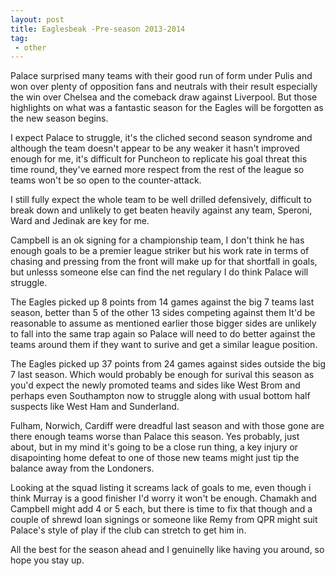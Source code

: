 ```yaml
---
layout: post
title: Eaglesbeak -Pre-season 2013-2014
tag:
 - other
---
```

 
Palace surprised many teams with their good run of form under Pulis and won over plenty of opposition fans and neutrals with their result especially the win over Chelsea and the comeback draw against Liverpool. But those highlights on what was a fantastic season for the Eagles will be forgotten as the new season begins.

I expect Palace to struggle, it's the cliched second season syndrome and although the team doesn't appear to be any weaker it hasn't improved enough for me, it's difficult for Puncheon to replicate his goal threat this time round, they've earned more respect from the rest of the league so teams won't be so open to the counter-attack.

I still fully expect the whole team to be well drilled defensively, difficult to break down and unlikely to get beaten heavily against any team, Speroni, Ward and Jedinak are key for me.

Campbell is an ok signing for a championship team, I don't think he has enough goals to be a premier league striker but his work rate in terms of chasing and pressing from the front will make up for that shortfall in goals, but unlesss someone else can find the net regulary I do think Palace will struggle.

The Eagles picked up 8 points from 14 games against the big 7 teams last season, better than 5 of the other 13 sides competing against them It'd be reasonable to assume as mentioned earlier those bigger sides are unlikely to fall into the same trap again so Palace will need to do better against the teams around them if they want to surive and get a similar league position.

The Eagles picked up 37 points from 24 games against sides outside the big 7 last season. Which would probably be enough for surival this season as you'd expect the newly promoted teams and sides like West Brom and perhaps even Southampton now to struggle along with usual bottom half suspects like West Ham and Sunderland.

Fulham, Norwich, Cardiff were dreadful last season and with those gone are there enough teams worse than Palace this season. Yes probably, just about, but in my mind it's going to be a close run thing, a key injury or disapointing home defeat to one of those new teams might just tip the balance away from the Londoners.

Looking at the squad listing it screams lack of goals to me, even though i think Murray is a good finisher I'd worry it won't be enough. Chamakh and Campbell might add 4 or 5 each, but there is time to fix that though and a couple of shrewd loan signings or someone like Remy from QPR might suit Palace's style of play if the club can stretch to get him in.

All the best for the season ahead and I genuinelly like having you around, so hope you stay up.